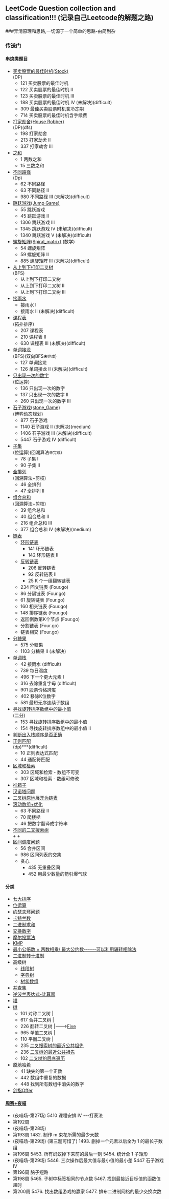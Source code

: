 ## LeetCode Question collection and classification!!! (记录自己Leetcode的解题之路)

###弄清原理和思路,一切源于一个简单的思路-由简到杂
### 传送门
#### 串烧类题目

+ [买卖股票的最佳时机(Stock)](https://github.com/MrVWY/LeetCode-Study/tree/master/Dynamic_programming/Stock)  
(DP)
  + 121 买卖股票的最佳时机
  + 122 买卖股票的最佳时机 II
  + 123 买卖股票的最佳时机 III 
  + 188 买卖股票的最佳时机 IV (未解决)(difficult)
  + 309 最佳买卖股票时机含冷冻期
  + 714 买卖股票的最佳时机含手续费
+ [打家劫舍(House Robber)](https://github.com/MrVWY/LeetCode-Study/blob/master/Dynamic_programming/House_Robber/House_Robber.go)  
(DP)(dfs)
  + 198 打家劫舍
  + 213 打家劫舍 II
  + 337 打家劫舍 III
+ [之和](https://github.com/MrVWY/LeetCode-Study/blob/master/sum.go)  
  + 1 两数之和
  + 15 三数之和
+ [不同路径](https://github.com/MrVWY/LeetCode-Study/blob/master/Dynamic_programming/Different_paths/Different_paths.go)  
(Dp)
  + 62 不同路径
  + 63 不同路径 II
  + 980 不同路径 III (未解决)(difficult)
+ [跳跃游戏(Jump Game)](https://github.com/MrVWY/LeetCode-Study/tree/master/Jump_Game)
  + 55 跳跃游戏
  + 45 跳跃游戏 II
  + 1306 跳跃游戏 III
  + 1345 跳跃游戏 IV (未解决)(difficult)
  + 1340 跳跃游戏 V (未解决)(difficult)
+ [螺旋矩阵(Spiral_matrix)](https://github.com/MrVWY/LeetCode-Study/blob/master/Spiral_matrix)
(数学)
  + 54 螺旋矩阵
  + 59 螺旋矩阵 II
  + 885 螺旋矩阵 III (未解决)(difficult)
+ [从上到下打印二叉树](https://github.com/MrVWY/LeetCode-Study/blob/master/Breadth_First_Search/Breadth_first_search_2.go)  
(BFS)
  + 从上到下打印二叉树
  + 从上到下打印二叉树 II
  + 从上到下打印二叉树 III
+ [接雨水](https://github.com/MrVWY/LeetCode-Study/tree/master/Catch_rain)
  + 接雨水 I
  + 接雨水 II (未解决)(difficult)
+ [课程表]()  
(拓扑排序)
  + 207 课程表
  + 210 课程表 II
  + 630 课程表 III (未解决)(difficult)
+ [单词接龙](https://github.com/MrVWY/LeetCode-Study/blob/master/Breadth_First_Search/Word_Solitaire/Word_Solitaire.go)  
(BFS)(双向BFS`未完成`)
  + 127 单词接龙
  + 126 单词接龙 II (未解决)(difficult)
+ [只出现一次的数字](https://github.com/MrVWY/LeetCode-Study/blob/master/bitwise_operation/bitwise_operation_2.go)  
(位运算)
  + 136 只出现一次的数字
  + 137 只出现一次的数字 II
  + 260 只出现一次的数字 III
+ [石子游戏(stone_Game)](https://github.com/MrVWY/LeetCode-Study/tree/master/Dynamic_programming/Stone_Game)  
(博弈动态规划)
  + 877 石子游戏
  + 1140 石子游戏 II (未解决)(medium)
  + 1406 石子游戏 III (未解决)(difficult)
  + 5447 石子游戏 IV (difficult) 
+ [子集](https://github.com/MrVWY/LeetCode-Study/blob/master/bitwise_operation/bitwise_operation_3.go)  
(位运算)(回溯算法`未完成`)
  + 78 子集 I
  + 90 子集 II
+ [全排列](https://github.com/MrVWY/LeetCode-Study/blob/master/Braktrace/Braktrace_1.go)  
(回溯算法+剪枝)
  + 46 全排列
  + 47 全排列 II
+ [组合总和](https://github.com/MrVWY/LeetCode-Study/blob/master/Braktrace/Braktrace_2.go)  
(回溯算法+剪枝)
  + 39 组合总和
  + 40 组合总和 II 
  + 216 组合总和 III 
  + 377 组合总和 Ⅳ (未解决)(medium)
+ [链表](https://github.com/MrVWY/LeetCode-Study/tree/master/List)
    + [环形链表](https://github.com/MrVWY/LeetCode-Study/blob/master/List/Circular_linked_list.go)  
      + 141 环形链表
      + 142 环形链表 II
    + [反转链表](https://github.com/MrVWY/LeetCode-Study/blob/master/List/Reverse_List/reverseList1.go)  
      + 206 反转链表
      + 92 反转链表 II
      + 25 K 个一组翻转链表
    + 234 回文链表 (Four.go)
    + 86 分隔链表  (Four.go)
    + 61 旋转链表 (Four.go)  
    + 160 相交链表 (Four.go)  
    + 148 排序链表 (Four.go)
    + 返回倒数第K个节点 (Four.go)
    + 分割链表 (Four.go)
    + 链表相交 (Four.go)
+ [分糖果](https://github.com/MrVWY/LeetCode-Study/blob/master/Sweets/Sweets.go)  
  + 575 分糖果
  + 1103 分糖果 II (未解决)
+ [单调栈](https://github.com/MrVWY/LeetCode-Study/blob/master/Monotonic_Stack/monotonic_stack.go)  
  + 42 接雨水 (difficult)
  + 739 每日温度
  + 496 下一个更大元素 I
  + 316 去除重复字母 (difficult)
  + 901 股票价格跨度
  + 402 移除K位数字
  + 581 最短无序连续子数组
+ [寻找旋转排序数组中的最小值]()  
(二分)
  + 153 寻找旋转排序数组中的最小值
  + 154 寻找旋转排序数组中的最小值 II
+ [判断出入栈顺序是否正确](https://github.com/MrVWY/LeetCode-Study/blob/886dce73920d2d0c9c6638d8dfb172dce2d2d39b/Sword_Finger_Offer/Sword_Finger_Offer.go#L320)  
+ [正则匹配](https://github.com/MrVWY/LeetCode-Study/blob/master/Regular_match.go)  
(dp)***(difficult)
  + 10 正则表达式匹配
  + 44 通配符匹配
+ [区域和检索]()
  +  303 区域和检索 - 数组不可变
  +  307 区域和检索 - 数组可修改
+ [推箱子](https://github.com/MrVWY/LeetCode-Study/blob/master/Storekeeper.go)  
+ [汉诺塔问题](https://github.com/MrVWY/LeetCode-Study/blob/master/tower_of_Hanoi.go)  
+ [二叉树原地展开为链表](https://github.com/MrVWY/LeetCode-Study/blob/master/BinaryTree_To_List.go)   
+ [滚动数组+优化]()
  + 63 不同路径 II
  + 70 爬楼梯
  + 46 把数字翻译成字符串
+ [不同的二叉搜索树]()  
  + 
  + 
+ [区间调度问题](https://github.com/MrVWY/LeetCode-Study/blob/master/Interval_Scheduling.go)  
  + 56 合并区间
  + 986 区间列表的交集
  + 贪心
    + 435 无重叠区间
    + 452 用最少数量的箭引爆气球
#### 分类
+ [七大排序](https://github.com/MrVWY/LeetCode-Study/blob/master/Sort/Sort.go)
+ [位运算](https://github.com/MrVWY/LeetCode-Study/tree/master/bitwise_operation/bitwise_operation_1.go)
+ [约瑟夫环问题](https://github.com/MrVWY/LeetCode-Study/blob/master/Josephus_problem.go)
+ [卡特兰数](https://github.com/MrVWY/LeetCode-Study/blob/master/Catalan.go)
+ [二进制求和]()
+ [交换数字]()
+ [摩尔投票法](https://github.com/MrVWY/LeetCode-Study/blob/master/Moore_voting.go)  
+ [KMP](https://github.com/MrVWY/LeetCode-Study/blob/master/KMP.go)
+ [最小公倍数 = 两数相乘/   最大公约数------可以利用辗转相除法](https://github.com/MrVWY/LeetCode-Study/blob/master/Gcd.go)  
+ [二进制转十进制](https://github.com/MrVWY/LeetCode-Study/blob/master/BinaryToDecimal.go)  
+ 高级树
  + [线段树](https://github.com/MrVWY/LeetCode-Study/blob/master/Segment_Tree.go)  
  + [字典树](https://github.com/MrVWY/LeetCode-Study/blob/master/Trie_Tree.go)  
  + [树状数组]()
+ [并查集](https://github.com/MrVWY/LeetCode-Study/blob/master/Disjoint_Set.go)  
+ [逆波兰表达式-计算器](https://github.com/MrVWY/LeetCode-Study/blob/master/Polish_Notation.go)  
+ [堆](https://github.com/MrVWY/LeetCode-Study/tree/master/heap)  
+ [树](https://github.com/MrVWY/LeetCode-Study/tree/master/Tree)
  + 101 对称二叉树 |
  + 617 合并二叉树 |
  + 226 翻转二叉树 |--->[Five](https://github.com/MrVWY/LeetCode-Study/blob/master/Tree/Five.go)
  + 965 单值二叉树 |
  + 110 平衡二叉树 |
  + 235 [二叉搜索树的最近公共祖先](https://github.com/MrVWY/LeetCode-Study/blob/9fba1b16c68a7bb50f981b8ab262e3c4a98cadde/Tree/tree1.go)
  + 236 [二叉树的最近公共祖先](https://github.com/MrVWY/LeetCode-Study/blob/9fba1b16c68a7bb50f981b8ab262e3c4a98cadde/Tree/tree1.go#L8)
  + 102 [二叉树的层序遍历](https://github.com/MrVWY/LeetCode-Study/blob/9fba1b16c68a7bb50f981b8ab262e3c4a98cadde/Tree/tree1.go#L94)
+ [原地哈希](https://github.com/MrVWY/LeetCode-Study/blob/master/HashInPlace.go)
  + 41 缺失的第一个正数
  + 442 数组中重复的数据
  + 448 找到所有数组中消失的数字
+ [剑指Offer](https://github.com/MrVWY/LeetCode-Study/tree/master/Sword_Finger_Offer)  
#### [周赛+夜喵](https://github.com/MrVWY/LeetCode-Study/tree/master/Competition)
+ (夜喵场-第27场) 5410 课程安排 IV  ---打表法  
+ 第192周  
+ (夜喵场-第28场)  
+ 第193周      1482. 制作 m 束花所需的最少天数
+ (夜喵场-第29场)   (第三题可惜了) 1493. 删掉一个元素以后全为 1 的最长子数组
+ 第196周   5453. 所有蚂蚁掉下来前的最后一刻  5454. 统计全 1 子矩形
+ (夜喵场-第29场)    5446. 三次操作后最大值与最小值的最小差   5447 石子游戏 IV
+ 第196周   脑子短路  
+ 第198周  5465. 子树中标签相同的节点数  5467. 找到最接近目标值的函数值 超时
+ 第200周  5476. 找出数组游戏的赢家   5477. 排布二进制网格的最少交换次数